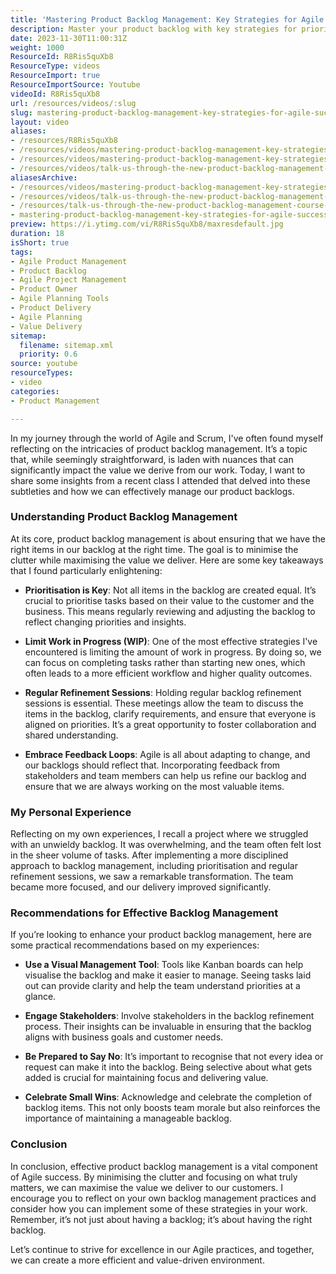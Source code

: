 ```yaml
---
title: 'Mastering Product Backlog Management: Key Strategies for Agile Success'
description: Master your product backlog with key strategies for prioritisation, WIP limits, and stakeholder engagement. Discover how to maximise value in Agile!
date: 2023-11-30T11:00:31Z
weight: 1000
ResourceId: R8Ris5quXb8
ResourceType: videos
ResourceImport: true
ResourceImportSource: Youtube
videoId: R8Ris5quXb8
url: /resources/videos/:slug
slug: mastering-product-backlog-management-key-strategies-for-agile-success-R8Ris5quXb8
layout: video
aliases:
- /resources/R8Ris5quXb8
- /resources/videos/mastering-product-backlog-management-key-strategies-for-agile-success-R8Ris5quXb8
- /resources/videos/mastering-product-backlog-management-key-strategies-for-agile-success
- /resources/videos/talk-us-through-the-new-product-backlog-management-course-from-scrum-org
aliasesArchive:
- /resources/videos/mastering-product-backlog-management-key-strategies-for-agile-success
- /resources/videos/talk-us-through-the-new-product-backlog-management-course-from-scrum-org
- /resources/talk-us-through-the-new-product-backlog-management-course-from-scrum-org
- mastering-product-backlog-management-key-strategies-for-agile-success-R8Ris5quXb8
preview: https://i.ytimg.com/vi/R8Ris5quXb8/maxresdefault.jpg
duration: 18
isShort: true
tags:
- Agile Product Management
- Product Backlog
- Agile Project Management
- Product Owner
- Agile Planning Tools
- Product Delivery
- Agile Planning
- Value Delivery
sitemap:
  filename: sitemap.xml
  priority: 0.6
source: youtube
resourceTypes:
- video
categories:
- Product Management

---
```

In my journey through the world of Agile and Scrum, I've often found myself reflecting on the intricacies of product backlog management. It’s a topic that, while seemingly straightforward, is laden with nuances that can significantly impact the value we derive from our work. Today, I want to share some insights from a recent class I attended that delved into these subtleties and how we can effectively manage our product backlogs.

### Understanding Product Backlog Management

At its core, product backlog management is about ensuring that we have the right items in our backlog at the right time. The goal is to minimise the clutter while maximising the value we deliver. Here are some key takeaways that I found particularly enlightening:

- **Prioritisation is Key**: Not all items in the backlog are created equal. It’s crucial to prioritise tasks based on their value to the customer and the business. This means regularly reviewing and adjusting the backlog to reflect changing priorities and insights.

- **Limit Work in Progress (WIP)**: One of the most effective strategies I've encountered is limiting the amount of work in progress. By doing so, we can focus on completing tasks rather than starting new ones, which often leads to a more efficient workflow and higher quality outcomes.

- **Regular Refinement Sessions**: Holding regular backlog refinement sessions is essential. These meetings allow the team to discuss the items in the backlog, clarify requirements, and ensure that everyone is aligned on priorities. It’s a great opportunity to foster collaboration and shared understanding.

- **Embrace Feedback Loops**: Agile is all about adapting to change, and our backlogs should reflect that. Incorporating feedback from stakeholders and team members can help us refine our backlog and ensure that we are always working on the most valuable items.

### My Personal Experience

Reflecting on my own experiences, I recall a project where we struggled with an unwieldy backlog. It was overwhelming, and the team often felt lost in the sheer volume of tasks. After implementing a more disciplined approach to backlog management, including prioritisation and regular refinement sessions, we saw a remarkable transformation. The team became more focused, and our delivery improved significantly.

### Recommendations for Effective Backlog Management

If you’re looking to enhance your product backlog management, here are some practical recommendations based on my experiences:

- **Use a Visual Management Tool**: Tools like Kanban boards can help visualise the backlog and make it easier to manage. Seeing tasks laid out can provide clarity and help the team understand priorities at a glance.

- **Engage Stakeholders**: Involve stakeholders in the backlog refinement process. Their insights can be invaluable in ensuring that the backlog aligns with business goals and customer needs.

- **Be Prepared to Say No**: It’s important to recognise that not every idea or request can make it into the backlog. Being selective about what gets added is crucial for maintaining focus and delivering value.

- **Celebrate Small Wins**: Acknowledge and celebrate the completion of backlog items. This not only boosts team morale but also reinforces the importance of maintaining a manageable backlog.

### Conclusion

In conclusion, effective product backlog management is a vital component of Agile success. By minimising the clutter and focusing on what truly matters, we can maximise the value we deliver to our customers. I encourage you to reflect on your own backlog management practices and consider how you can implement some of these strategies in your work. Remember, it’s not just about having a backlog; it’s about having the right backlog. 

Let’s continue to strive for excellence in our Agile practices, and together, we can create a more efficient and value-driven environment.
